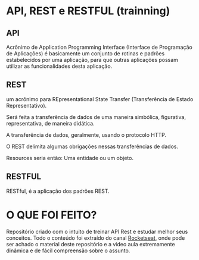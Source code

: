 # API, REST e RESTFUL (trainning)
## API
Acrônimo de Application Programming Interface (Interface de Programação de Aplicações) é basicamente um conjunto de rotinas e padrões estabelecidos por uma aplicação, para que outras aplicações possam utilizar as funcionalidades desta aplicação.
## REST
um acrônimo para REpresentational State Transfer (Transferência de Estado Representativo).

Será feita a transferência de dados de uma maneira simbólica, figurativa, representativa, de maneira didática.

A transferência de dados, geralmente, usando o protocolo HTTP.

O REST delimita algumas obrigações nessas transferências de dados.

Resources seria então: Uma entidade ou um objeto.

## RESTFUL
RESTful, é a aplicação dos padrões REST.

# O QUE FOI FEITO?
Repositório criado com o intuito de treinar API Rest e estudar melhor seus conceitos. Todo o conteúdo foi extraído do canal <a href="https://www.youtube.com/channel/UCSfwM5u0Kce6Cce8_S72olg">Rocketseat</a>, onde pode ser achado o material deste repositório e a video aula extremamente dinâmica e de fácil compreensão sobre o assunto. 


